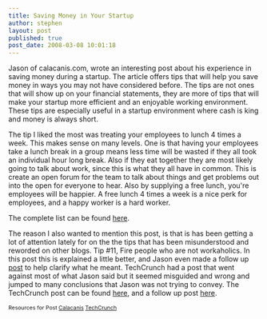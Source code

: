 ```yaml
---
title: Saving Money in Your Startup
author: stephen
layout: post
published: true
post_date: 2008-03-08 10:01:18
---
```

Jason of calacanis.com, wrote an interesting post about his experience in saving money during a startup.  The article offers tips that will help you save money in ways you may not have considered before.  The tips are not ones that will show up on your financial statements, they are more of tips that will make your startup more efficient and an enjoyable working environment.  These tips are especially useful in a startup environment where cash is king and money is always short.

The tip I liked the most was treating your employees to lunch 4 times a week.  This makes sense on many levels.  One is that having your employees take a lunch break in a group means less time will be wasted if they all took an individual hour long break.  Also if they eat together they are most likely going to talk about work, since this is what they all have in common.  This is create an open forum for the team to talk about things and get problems out into the open for everyone to hear.  Also by supplying a free lunch, you're employees will be happier.  A free lunch 4 times a week is a nice perk for employees, and a happy worker is a hard worker.

The complete list can be found <a href="http://www.calacanis.com/2008/03/07/how-to-save-money-running-a-startup-17-really-good-tips/">here</a>.

The reason I also wanted to mention this post, is that is has been getting a lot of attention lately for on the the tips that has been misunderstood and reworded on other blogs.  Tip #11, Fire people who are not workaholics.  In this post this is explained a little better, and Jason even made a follow up <a href="http://www.calacanis.com/2008/03/07/can-you-have-a-life-and-work-at-a-startup-company/">post</a> to help clarify what he meant.  TechCrunch had a post that went against most of what Jason said but it seemed misguided and wrong and jumped to many conclusions that Jason was not trying to convey.  The TechCrunch post can be found <a href="http://www.techcrunch.com/2008/03/07/calacanis-fires-people-who-have-a-life/">here</a>, and a follow up post <a href="http://www.techcrunch.com/2008/03/08/startups-must-hire-the-right-people-and-watch-every-penny/">here</a>.

<span style="font-size: 78%">Resources for Post
<a href="http://www.calacanis.com/">Calacanis</a>
<a href="http://www.techcrunch.com/">TechCrunch</a></span>
